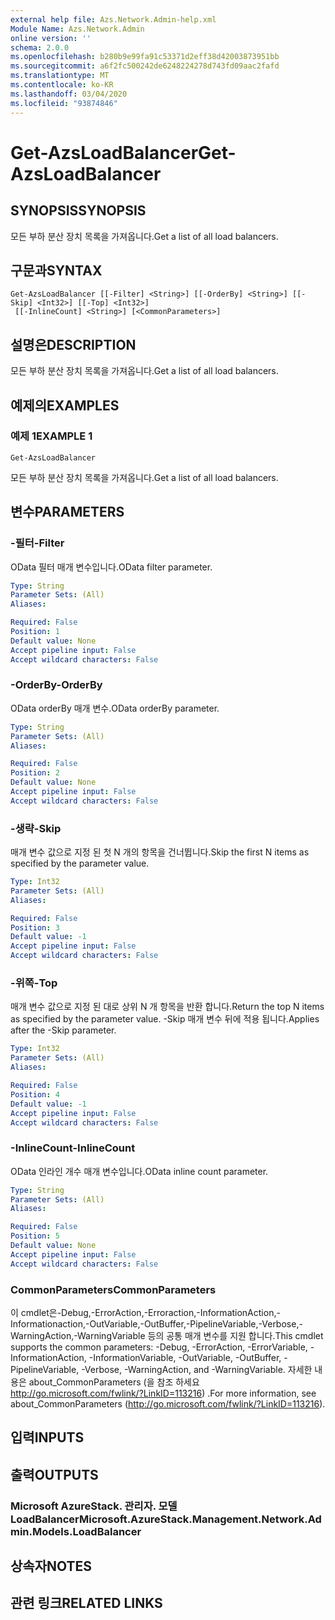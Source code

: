 ```yaml
---
external help file: Azs.Network.Admin-help.xml
Module Name: Azs.Network.Admin
online version: ''
schema: 2.0.0
ms.openlocfilehash: b280b9e99fa91c53371d2eff38d42003873951bb
ms.sourcegitcommit: a6f2fc500242de6248224278d743fd09aac2fafd
ms.translationtype: MT
ms.contentlocale: ko-KR
ms.lasthandoff: 03/04/2020
ms.locfileid: "93874846"
---
```

# <span data-ttu-id="15d96-101">Get-AzsLoadBalancer</span><span class="sxs-lookup"><span data-stu-id="15d96-101">Get-AzsLoadBalancer</span></span>

## <span data-ttu-id="15d96-102">SYNOPSIS</span><span class="sxs-lookup"><span data-stu-id="15d96-102">SYNOPSIS</span></span>
<span data-ttu-id="15d96-103">모든 부하 분산 장치 목록을 가져옵니다.</span><span class="sxs-lookup"><span data-stu-id="15d96-103">Get a list of all load balancers.</span></span>

## <span data-ttu-id="15d96-104">구문과</span><span class="sxs-lookup"><span data-stu-id="15d96-104">SYNTAX</span></span>

```
Get-AzsLoadBalancer [[-Filter] <String>] [[-OrderBy] <String>] [[-Skip] <Int32>] [[-Top] <Int32>]
 [[-InlineCount] <String>] [<CommonParameters>]
```

## <span data-ttu-id="15d96-105">설명은</span><span class="sxs-lookup"><span data-stu-id="15d96-105">DESCRIPTION</span></span>
<span data-ttu-id="15d96-106">모든 부하 분산 장치 목록을 가져옵니다.</span><span class="sxs-lookup"><span data-stu-id="15d96-106">Get a list of all load balancers.</span></span>

## <span data-ttu-id="15d96-107">예제의</span><span class="sxs-lookup"><span data-stu-id="15d96-107">EXAMPLES</span></span>

### <span data-ttu-id="15d96-108">예제 1</span><span class="sxs-lookup"><span data-stu-id="15d96-108">EXAMPLE 1</span></span>
```
Get-AzsLoadBalancer
```

<span data-ttu-id="15d96-109">모든 부하 분산 장치 목록을 가져옵니다.</span><span class="sxs-lookup"><span data-stu-id="15d96-109">Get a list of all load balancers.</span></span>

## <span data-ttu-id="15d96-110">변수</span><span class="sxs-lookup"><span data-stu-id="15d96-110">PARAMETERS</span></span>

### <span data-ttu-id="15d96-111">-필터</span><span class="sxs-lookup"><span data-stu-id="15d96-111">-Filter</span></span>
<span data-ttu-id="15d96-112">OData 필터 매개 변수입니다.</span><span class="sxs-lookup"><span data-stu-id="15d96-112">OData filter parameter.</span></span>

```yaml
Type: String
Parameter Sets: (All)
Aliases:

Required: False
Position: 1
Default value: None
Accept pipeline input: False
Accept wildcard characters: False
```

### <span data-ttu-id="15d96-113">-OrderBy</span><span class="sxs-lookup"><span data-stu-id="15d96-113">-OrderBy</span></span>
<span data-ttu-id="15d96-114">OData orderBy 매개 변수.</span><span class="sxs-lookup"><span data-stu-id="15d96-114">OData orderBy parameter.</span></span>

```yaml
Type: String
Parameter Sets: (All)
Aliases:

Required: False
Position: 2
Default value: None
Accept pipeline input: False
Accept wildcard characters: False
```

### <span data-ttu-id="15d96-115">-생략</span><span class="sxs-lookup"><span data-stu-id="15d96-115">-Skip</span></span>
<span data-ttu-id="15d96-116">매개 변수 값으로 지정 된 첫 N 개의 항목을 건너뜁니다.</span><span class="sxs-lookup"><span data-stu-id="15d96-116">Skip the first N items as specified by the parameter value.</span></span>

```yaml
Type: Int32
Parameter Sets: (All)
Aliases:

Required: False
Position: 3
Default value: -1
Accept pipeline input: False
Accept wildcard characters: False
```

### <span data-ttu-id="15d96-117">-위쪽</span><span class="sxs-lookup"><span data-stu-id="15d96-117">-Top</span></span>
<span data-ttu-id="15d96-118">매개 변수 값으로 지정 된 대로 상위 N 개 항목을 반환 합니다.</span><span class="sxs-lookup"><span data-stu-id="15d96-118">Return the top N items as specified by the parameter value.</span></span>
<span data-ttu-id="15d96-119">-Skip 매개 변수 뒤에 적용 됩니다.</span><span class="sxs-lookup"><span data-stu-id="15d96-119">Applies after the -Skip parameter.</span></span>

```yaml
Type: Int32
Parameter Sets: (All)
Aliases:

Required: False
Position: 4
Default value: -1
Accept pipeline input: False
Accept wildcard characters: False
```

### <span data-ttu-id="15d96-120">-InlineCount</span><span class="sxs-lookup"><span data-stu-id="15d96-120">-InlineCount</span></span>
<span data-ttu-id="15d96-121">OData 인라인 개수 매개 변수입니다.</span><span class="sxs-lookup"><span data-stu-id="15d96-121">OData inline count parameter.</span></span>

```yaml
Type: String
Parameter Sets: (All)
Aliases:

Required: False
Position: 5
Default value: None
Accept pipeline input: False
Accept wildcard characters: False
```

### <span data-ttu-id="15d96-122">CommonParameters</span><span class="sxs-lookup"><span data-stu-id="15d96-122">CommonParameters</span></span>
<span data-ttu-id="15d96-123">이 cmdlet은-Debug,-ErrorAction,-Erroraction,-InformationAction,-Informationaction,-OutVariable,-OutBuffer,-PipelineVariable,-Verbose,-WarningAction,-WarningVariable 등의 공통 매개 변수를 지원 합니다.</span><span class="sxs-lookup"><span data-stu-id="15d96-123">This cmdlet supports the common parameters: -Debug, -ErrorAction, -ErrorVariable, -InformationAction, -InformationVariable, -OutVariable, -OutBuffer, -PipelineVariable, -Verbose, -WarningAction, and -WarningVariable.</span></span> <span data-ttu-id="15d96-124">자세한 내용은 about_CommonParameters (을 참조 하세요 http://go.microsoft.com/fwlink/?LinkID=113216) .</span><span class="sxs-lookup"><span data-stu-id="15d96-124">For more information, see about_CommonParameters (http://go.microsoft.com/fwlink/?LinkID=113216).</span></span>

## <span data-ttu-id="15d96-125">입력</span><span class="sxs-lookup"><span data-stu-id="15d96-125">INPUTS</span></span>

## <span data-ttu-id="15d96-126">출력</span><span class="sxs-lookup"><span data-stu-id="15d96-126">OUTPUTS</span></span>

### <span data-ttu-id="15d96-127">Microsoft AzureStack. 관리자. 모델 LoadBalancer</span><span class="sxs-lookup"><span data-stu-id="15d96-127">Microsoft.AzureStack.Management.Network.Admin.Models.LoadBalancer</span></span>

## <span data-ttu-id="15d96-128">상속자</span><span class="sxs-lookup"><span data-stu-id="15d96-128">NOTES</span></span>

## <span data-ttu-id="15d96-129">관련 링크</span><span class="sxs-lookup"><span data-stu-id="15d96-129">RELATED LINKS</span></span>
